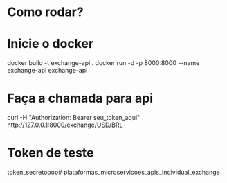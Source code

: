 # Como rodar?

# Inicie o docker
docker build -t exchange-api .
docker run -d -p 8000:8000 --name exchange-api exchange-api

# Faça a chamada para api
curl -H "Authorization: Bearer seu_token_aqui" http://127.0.0.1:8000/exchange/USD/BRL

# Token de teste

token_secretoooo# plataformas_microservicoes_apis_individual_exchange
